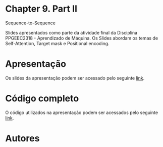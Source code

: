 # Chapter 9. Part II
Sequence-to-Sequence

Slides apresentados como parte da atividade final da Disciplina PPGEEC2318 - Aprendizado de Máquina. Os Slides abordam os temas de Self-Attention, Target mask
 e Positional encoding.

# Apresentação

Os slides da apresentação podem ser acessado pelo seguinte [link](https://github.com/linndemberg1/PPGEEC2318-MACHINE-LEARNING/blob/aacf8c28089388984ef0b1f5f5c51312e19543bc/Chapter9_PartII.ipynb).

# Código completo

O código utilizados na apresentação podem ser acessados pelo seguinte [link](https://github.com/linndemberg1/PPGEEC2318-MACHINE-LEARNING/blob/aacf8c28089388984ef0b1f5f5c51312e19543bc/Chapter9_PartII.ipynb).

# Autores




